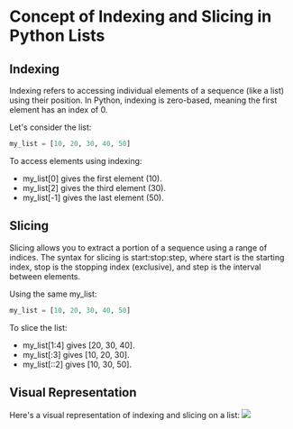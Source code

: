 # Concept of Indexing and Slicing in Python Lists

## Indexing

Indexing refers to accessing individual elements of a sequence (like a list) using their position. In Python, indexing is zero-based, meaning the first element has an index of 0.

Let's consider the list:
```python
my_list = [10, 20, 30, 40, 50]
```
To access elements using indexing:

- my_list[0] gives the first element (10).
- my_list[2] gives the third element (30).
- my_list[-1] gives the last element (50).

## Slicing
Slicing allows you to extract a portion of a sequence using a range of indices. The syntax for slicing is start:stop:step, where start is the starting index, stop is the stopping index (exclusive), and step is the interval between elements.

Using the same my_list:
```python
my_list = [10, 20, 30, 40, 50]
```

To slice the list:
- my_list[1:4] gives [20, 30, 40].
- my_list[:3] gives [10, 20, 30].
- my_list[::2] gives [10, 30, 50].

## Visual Representation
Here's a visual representation of indexing and slicing on a list:
<img src='https://linuxize.com/post/python-reverse-string/indexing_hu43ea4943040bf9b9ce883917fa8006be_16327_768x0_resize_lanczos_3.png'>